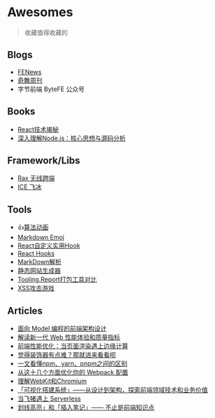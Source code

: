 # Awesomes

> 收藏值得收藏的

## Blogs

- [FENews](https://fenews.org/)
- [奇舞周刊](https://weekly.75.team/)
- 字节前端 ByteFE 公众号

## Books

- [React技术揭秘](https://github.com/BetaSu/just-react)
- [深入理解Node.js：核心思想与源码分析](https://github.com/yjhjstz/deep-into-node)

## Framework/Libs

- [Rax 无线跨端](https://rax.js.org/)
- [ICE 飞冰](http://ice.work/)

## Tools 

- :+1:[算法动画](https://visualgo.net/en)
- [Markdown Emoj](https://gist.github.com/rxaviers/7360908)
- [React自定义实用Hook](https://usehooks.com/)
- [React Hooks](https://github.com/streamich/react-use)
- [MarkDown解析](https://github.com/markedjs/marked)
- [静态网站生成器](https://www.11ty.dev/)
- [Tooling.Report打包工具对比](https://bundlers.tooling.report/)
- [XSS攻击游戏](https://prompt.ml/0)

## Articles

- [面向 Model 编程的前端架构设计](https://mp.weixin.qq.com/s/g4hnfirDmyeuXAdEt-zk9w)
- [解读新一代 Web 性能体验和质量指标](https://juejin.im/post/5ecc5521e51d45788e17dcc6)
- [前端性能优化：当页面渲染遇上边缘计算](https://mp.weixin.qq.com/s/Ez_GjA-eEGyE5izq6VKONA)
- [觉得装饰器有点难？那就进来看看呗](https://mp.weixin.qq.com/s/BJSEPv3S-5ExYZLi---CHg)
- [一文看懂npm、yarn、pnpm之间的区别](https://juejin.im/post/5b14909de51d4506bd72bb61)
- [从这十几个方面优化你的 Webpack 配置](https://mp.weixin.qq.com/s/sCDnjjV9aZUmYpz2Y29Jsw)
- [理解WebKit和Chromium](https://www.ituring.com.cn/book/miniarticle/40156)
- [「可视化搭建系统」——从设计到架构，探索前端领域技术和业务价值](https://zhuanlan.zhihu.com/p/164558106)
- [当飞猪遇上 Serverless](https://mp.weixin.qq.com/s/e86uMiwCaVTLScEOs7yH4Q)
- [划线高亮」和「插入笔记」—— 不止是前端知识点](https://zhuanlan.zhihu.com/p/225773857)

